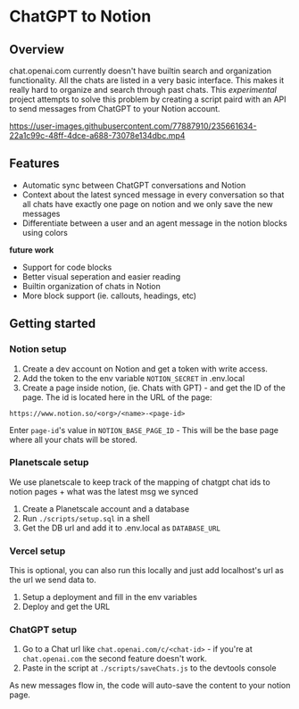 # ChatGPT to Notion

## Overview

chat.openai.com currently doesn't have builtin search and organization functionality. All the chats are listed in a very basic interface. This makes it really hard to organize and search through past chats.
This _experimental_ project attempts to solve this problem by creating a script paird with an API to send messages from ChatGPT to your Notion account.



https://user-images.githubusercontent.com/77887910/235661634-22a1c99c-48ff-4dce-a688-73078e134dbc.mp4




## Features

- Automatic sync between ChatGPT conversations and Notion
- Context about the latest synced message in every conversation so that all chats have exactly one page on notion and we only save the new messages
- Differentiate between a user and an agent message in the notion blocks using colors

**future work**

- Support for code blocks
- Better visual seperation and easier reading
- Builtin organization of chats in Notion
- More block support (ie. callouts, headings, etc)

## Getting started

### Notion setup

1. Create a dev account on Notion and get a token with write access.
2. Add the token to the env variable `NOTION_SECRET` in .env.local
3. Create a page inside notion, (ie. Chats with GPT) - and get the ID of the page. The id is located here in the URL of the page:

```
https://www.notion.so/<org>/<name>-<page-id>
```

Enter `page-id`'s value in `NOTION_BASE_PAGE_ID` - This will be the base page where all your chats will be stored.

### Planetscale setup

We use planetscale to keep track of the mapping of chatgpt chat ids to notion pages + what was the latest msg we synced

1. Create a Planetscale account and a database
2. Run `./scripts/setup.sql` in a shell
3. Get the DB url and add it to .env.local as `DATABASE_URL`

### Vercel setup

This is optional, you can also run this locally and just add localhost's url as the url we send data to.

1. Setup a deployment and fill in the env variables
1. Deploy and get the URL

### ChatGPT setup

1. Go to a Chat url like `chat.openai.com/c/<chat-id>` - if you're at `chat.openai.com` the second feature doesn't work.
2. Paste in the script at `./scripts/saveChats.js` to the devtools console

As new messages flow in, the code will auto-save the content to your notion page.
